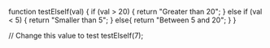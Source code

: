 
function testElseIf(val) {
  if (val > 20) {
    return "Greater than 20";
  }
  else if (val < 5) {
    return "Smaller than 5";
  }
  else{
    return "Between 5 and 20";
  }
}

// Change this value to test
testElseIf(7);

